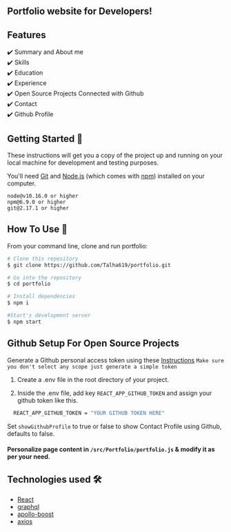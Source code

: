 ## Portfolio website for Developers!

## Features 
✔️ Summary and About me\
✔️ Skills\
✔️ Education\
✔️ Experience\
✔️ Open Source Projects Connected with Github\
✔️ Contact \
✔️ Github Profile


## Getting Started 🚀

These instructions will get you a copy of the project up and running on your local machine for development and testing purposes.

You'll need [Git](https://git-scm.com) and [Node.js](https://nodejs.org/en/download/) (which comes with [npm](http://npmjs.com)) installed on your computer.

```
node@v10.16.0 or higher
npm@6.9.0 or higher
git@2.17.1 or higher
```

## How To Use 🔧

From your command line, clone and run portfolio:

```bash
# Clone this repository
$ git clone https://github.com/Talha619/portfolio.git

# Go into the repository
$ cd portfolio

# Install dependencies
$ npm i

#Start's development server
$ npm start
```
## Github Setup For Open Source Projects

Generate a Github personal access token using these [Instructions](https://help.github.com/en/github/authenticating-to-github/creating-a-personal-access-token-for-the-command-line) `Make sure you don't select any scope just generate a simple token`

1. Create a .env file in the root directory of your project.

2. Inside the .env file, add key `REACT_APP_GITHUB_TOKEN` and assign your github token like this.

```bash
  REACT_APP_GITHUB_TOKEN = "YOUR GITHUB TOKEN HERE"
```

Set `showGithubProfile` to true or false to show Contact Profile using Github, defaults to false.

#### Personalize page content in `/src/Portfolio/portfolio.js` & modify it as per your need.

## Technologies used 🛠️

- [React](https://reactjs.org/)
- [graphql](https://graphql.org/) 
- [apollo-boost](https://www.apollographql.com/docs/react/get-started/) 
- [axios](https://github.com/axios/axios)

